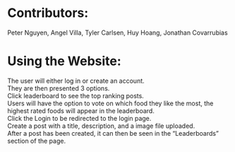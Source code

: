 # Contributors:
Peter Nguyen, Angel Villa, Tyler Carlsen, Huy Hoang, Jonathan Covarrubias
# Using the Website: 
The user will either log in or create an account. <br/>
They are then presented 3 options. <br/>
Click leaderboard to see the top ranking posts. <br/>
Users will have the option to vote on which food they like the most, the highest rated foods will appear in the leaderboard. <br/>
Click the Login to be redirected to the login page. <br/>
Create a post with a title, description, and a image file uploaded. <br/>
After a post has been created, it can then be seen in the “Leaderboards” section of the page. <br/>